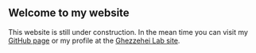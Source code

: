 ## Welcome to my website

This website is still under construction. In the mean time you can visit my [GitHub page](https://github.com/saraya209) or my profile at the [Ghezzehei Lab site](http://soilphysics.ucmerced.edu/group/araya/).
